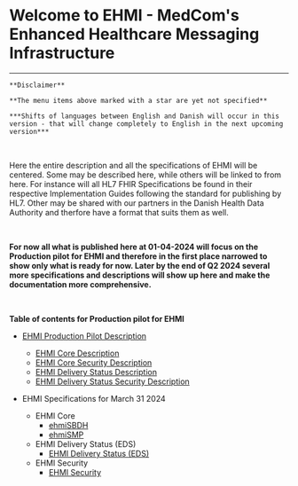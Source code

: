 # Welcome to EHMI - MedCom's Enhanced Healthcare Messaging Infrastructure

***

    **Disclaimer** 
    
    **The menu items above marked with a star are yet not specified**
    
    ***Shifts of languages between English and Danish will occur in this version - that will change completely to English in the next upcoming version***
    
<br/> 


Here the entire description and all the specifications of EHMI will be centered. Some may be described here, while others will be linked to from here. For instance will all HL7 FHIR Specifications be found in their respective Implementation Guides following the standard for publishing by HL7. Other may be shared with our partners in the Danish Health Data Authority and therfore have a format that suits them as well.

<br/> 

**For now all what is published here at 01-04-2024 will focus on the Production pilot for EHMI and therefore in the first place narrowed to show only what is ready for now. Later by the end of Q2 2024 several more specifications and descriptions will show up here and make the documentation more comprehensive.**
   
<br/> 


**Table of contents for Production pilot for EHMI**

- [EHMI Production Pilot Description](/assets/documents/production-pilot/index.md)
  - [EHMI Core Description](/assets/documents/production-pilot/index.md#ehmi-core-description)
  - [EHMI Core Security Description](/assets/documents/production-pilot/index.md#ehmi-core-security-description)
  - [EHMI Delivery Status Description](/assets/documents/production-pilot/index.md#ehmi-delivery-status-description)
  - [EHMI Delivery Status Security Description](/assets/documents/production-pilot/index.md#ehmi-delivery-status-security-description)

- EHMI Specifications for March 31 2024
  - EHMI Core
    - [ehmiSBDH](/assets/documents/ecore/ehmiSBDH/index.md)
    - [ehmiSMP](/assets/documents/ecore/SMP/index.md)
  - EHMI Delivery Status (EDS)
    - [EHMI Delivery Status (EDS)](/assets/documents/eds/index.md)
  - EHMI Security
    - [EHMI Security](/assets/documents/security/index.md)

<br/> 

